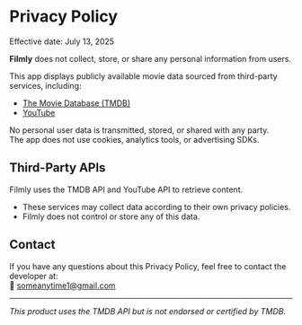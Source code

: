 # Privacy Policy

Effective date: July 13, 2025

**Filmly** does not collect, store, or share any personal information from users.

This app displays publicly available movie data sourced from third-party services, including:
- [The Movie Database (TMDB)](https://www.themoviedb.org/)
- [YouTube](https://www.youtube.com/)

No personal user data is transmitted, stored, or shared with any party.  
The app does not use cookies, analytics tools, or advertising SDKs.

## Third-Party APIs

Filmly uses the TMDB API and YouTube API to retrieve content.  
- These services may collect data according to their own privacy policies.
- Filmly does not control or store any of this data.

## Contact

If you have any questions about this Privacy Policy, feel free to contact the developer at:  
📧 someanytime1@gmail.com

---

*This product uses the TMDB API but is not endorsed or certified by TMDB.*
